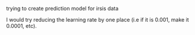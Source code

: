 trying to create prediction model for irsis data

 I would try reducing the learning rate by one place (i.e if it is 0.001, make it 0.0001, etc).
